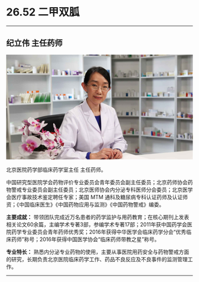 # 26.52 二甲双胍

---

## 纪立伟 主任药师

![1684905830978](image/c26_052/1684905830978.png)

北京医院药学部临床药学室主任 主任药师。

中国研究型医院学会药物评价专业委员会青年委员会副主任委员；北京药师协会药物警戒专业委员会副主任委员；北京医师协会内分泌专科医师分会委员；北京医学会医疗事故技术鉴定聘任专家；美国 MTM 通科及糖尿病专科认证药师及认证师资；《中国临床医生》《中国药物应用与监测》《中国药物警戒》编委。

**主要成就：** 带领团队完成近万名患者的药学监护与用药教育；在核心期刊上发表相关论文60余篇，主编学术专著3部，参编学术专著17部；2011年获中国药学会医院药学专业委员会青年药师优秀奖；2016年获得中华医学会临床药学分会“优秀临床药师”称号；2016年获得中国医学协会“临床药师带教之星”称号。

**专业特长：** 熟悉内分泌专业药物的使用，主要从事医院用药安全与药物警戒方面的研究，长期负责北京医院临床药学工作、药品不良反应及不良事件的监测管理工作。

---
